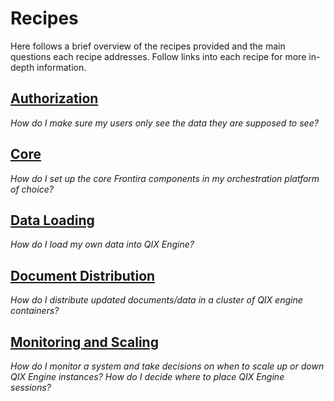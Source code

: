 # Recipes

Here follows a brief overview of the recipes provided and the main questions each recipe addresses. Follow links into each recipe for more in-depth information.

## [Authorization](./authorization.md)  
_How do I make sure my users only see the data they are supposed to see?_

## [Core](./core.md)  
_How do I set up the core Frontira components in my orchestration platform of choice?_

## [Data Loading](./data-loading.md)  
_How do I load my own data into QIX Engine?_

## [Document Distribution](./document-distribution.md)  
_How do I distribute updated documents/data in a cluster of QIX engine containers?_

## [Monitoring and Scaling](./monitoring-and-scaling.md)  
_How do I monitor a system and take decisions on when to scale up or down QIX Engine instances?_
_How do I decide where to place QIX Engine sessions?_
